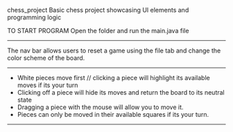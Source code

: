 chess_project
Basic chess project showcasing UI elements and programming logic

TO START PROGRAM
Open the folder and run the main.java file

----------------------------------------------------------------
The nav bar allows users to reset a game using the file tab and change the color scheme of the board.

----------------------------------------------------------------
 * White pieces move first // clicking a piece will highlight its available moves if its your turn
 * Clicking off a piece will hide its moves and return the board to its neutral state
 * Dragging a piece with the mouse will allow you to move it.
 * Pieces can only be moved in their available squares if its your turn.
----------------------------------------------------------------

